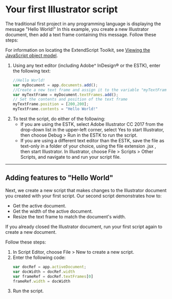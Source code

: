 # Your first Illustrator script

The traditional first project in any programming language is displaying the message "Hello World!" In this example, you create a new Illustrator document, then add a text frame containing this message. Follow
these steps:

For information on locating the ExtendScript Toolkit, see [Viewing the JavaScript object model](../introduction/viewingTheObjectModel.md#viewing-the-javascript-object-model).

1. Using any text editor (including Adobe^ InDesign® or the ESTK), enter the following text:
    ```javascript
    //Hello World!
    var myDocument = app.documents.add();
    //Create a new text frame and assign it to the variable "myTextFrame"
    var myTextFrame = myDocument.textFrames.add();
    // Set the contents and position of the text frame
    myTextFrame.position = [200,200];
    myTextFrame.contents = "Hello World!"
    ```
2. To test the script, do either of the following:
    - If you are using the ESTK, select Adobe lllustrator CC 2017 from the drop-down list in the upper-left corner, select Yes to start Illustrator, then choose Debug > Run in the ESTK to run the script.
    - If you are using a different text editor than the ESTK, save the file as text-only in a folder of your choice, using the file extension .jsx , then start Illustrator. In Illustrator, choose File > Scripts > Other Scripts, and navigate to and run your script file.

---

## Adding features to "Hello World"

Next, we create a new script that makes changes to the Illustrator document you created with your first script. Our second script demonstrates how to:

- Get the active document.
- Get the width of the active document.
- Resize the text frame to match the document's width.

If you already closed the Illustrator document, run your first script again to create a new document.

Follow these steps:

1. In Script Editor, choose File > New to create a new script.
2. Enter the following code:
    ```javascript
    var docRef = app.activeDocument;
    var docWidth = docRef.width
    var frameRef = docRef.textFrames[0]
    frameRef.width = docWidth
    ```
3. Run the script.
